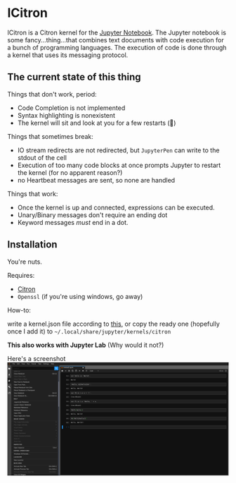 # ICitron

ICitron is a Citron kernel for the [Jupyter Notebook]().
The Jupyter notebook is some fancy...thing...that combines text documents with code execution for a bunch of programming languages.
The execution of code is done through a kernel that uses its messaging protocol.

## The current state of this thing

Things that don't work, period:
+ Code Completion is not implemented
+ Syntax highlighting is nonexistent
+ The kernel will sit and look at you for a few restarts (:shrug:)


Things that sometimes break:
+ IO stream redirects are not redirected, but `JupyterPen` can write to the stdout of the cell
+ Execution of too many code blocks at once prompts Jupyter to restart the kernel (for no apparent reason?)
+ no Heartbeat messages are sent, so none are handled


Things that work:
+ Once the kernel is up and connected, expressions can be executed.
+ Unary/Binary messages don't require an ending dot
+ Keyword messages _must_ end in a dot.

## Installation
You're nuts.

Requires:

+ [Citron](https://github.com/alimpfard/citron)
+ `Openssl` (if you're using windows, go away)

How-to:

write a kernel.json file according to [this](https://jupyter-client.readthedocs.io/en/stable/kernels.html#kernel-specs), or copy the ready one (hopefully once I add it)
to `~/.local/share/jupyter/kernels/citron`


**This also works with Jupyter Lab** (Why would it not?)

Here's a screenshot
![Screenshot: Hello](images/screenshot-hello.png)
